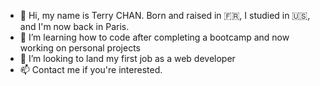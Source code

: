 - 👋 Hi, my name is Terry CHAN. Born and raised in 🇫🇷, I studied in 🇺🇸, and I'm now back in Paris. 
- 🌱 I’m learning how to code after completing a bootcamp and now working on personal projects
- 💞️ I’m looking to land my first job as a web developer
- 📫 Contact me if you're interested.
